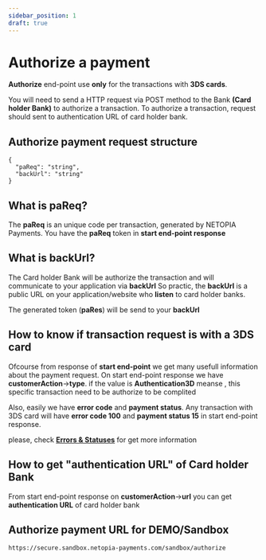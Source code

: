 ```yaml
---
sidebar_position: 1
draft: true
---
```


# Authorize a payment
**Authorize** end-point use **only** for the transactions with **3DS cards**.

You will need to send a HTTP request via POST method to the Bank **(Card holder Bank)** to authorize a transaction.
To authorize a transaction, request should sent to authentication URL of card holder bank.

## Authorize payment request structure  

```
{
  "paReq": "string",
  "backUrl": "string"
}
```

## What is paReq?
The **paReq** is an unique code per transaction, generated by NETOPIA Payments.
You have the **paReq** token in **start end-point response**

## What is backUrl?
The Card holder Bank will be authorize the transaction and will communicate to your application via **backUrl**
So practic, the **backUrl** is a public URL on your application/website who **listen** to card holder banks.

The generated token (**paRes**) will be send to your **backUrl**

## How to know if transaction request is with a 3DS card
Ofcourse from response of **start end-point** we get many usefull information about the payment request.
On start end-point response we have **customerAction**->**type**. if the value is **Authentication3D** meanse , this specific transaction need to be authorize to be complited

Also, easily we have **error code** and **payment status**. Any transaction with 3DS card will have **error code 100** and **payment status 15** in start end-point response.

please, check **[Errors & Statuses](../start/start-Error)** for get more information


## How to get "authentication URL" of Card holder Bank
From start end-point response on **customerAction**->**url** you can get **authentication URL** of card holder bank


## Authorize payment URL for DEMO/Sandbox
```
https://secure.sandbox.netopia-payments.com/sandbox/authorize
```